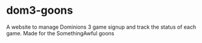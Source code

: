 dom3-goons
==========

A website to manage Dominions 3 game signup and track the status of each game.  Made for the SomethingAwful goons